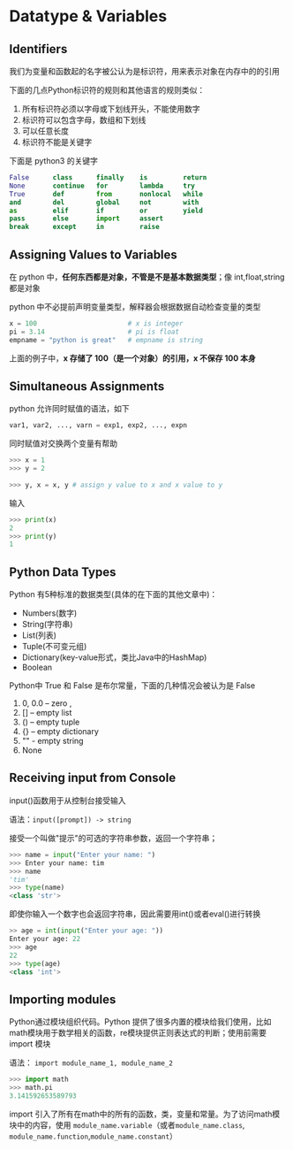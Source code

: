 # Datatype & Variables

## Identifiers

我们为变量和函数起的名字被公认为是标识符，用来表示对象在内存中的的引用

下面的几点Python标识符的规则和其他语言的规则类似：

1. 所有标识符必须以字母或下划线开头，不能使用数字
2. 标识符可以包含字母，数组和下划线
3. 可以任意长度
4. 标识符不能是关键字

下面是 python3 的关键字

```python
False      class      finally    is         return
None       continue   for        lambda     try
True       def        from       nonlocal   while
and        del        global     not        with
as         elif       if         or         yield
pass       else       import     assert
break      except     in         raise
```

## Assigning Values to Variables

在 python 中，**任何东西都是对象，不管是不是基本数据类型**；像 int,float,string 都是对象

python 中不必提前声明变量类型，解释器会根据数据自动检查变量的类型

```python
x = 100                       # x is integer
pi = 3.14                     # pi is float
empname = "python is great"   # empname is string
```

上面的例子中，**x 存储了 100（是一个对象）的引用，x 不保存 100 本身**


## Simultaneous Assignments

python 允许同时赋值的语法，如下

```python
var1, var2, ..., varn = exp1, exp2, ..., expn
```

同时赋值对交换两个变量有帮助
```python
>>> x = 1
>>> y = 2
 
>>> y, x = x, y # assign y value to x and x value to y
```
输入
```python
>>> print(x)
2
>>> print(y)
1
```


## Python Data Types

Python 有5种标准的数据类型(具体的在下面的其他文章中)：

- Numbers(数字)
- String(字符串)
- List(列表)
- Tuple(不可变元组)
- Dictionary(key-value形式，类比Java中的HashMap)
- Boolean

Python中 True 和 False 是布尔常量，下面的几种情况会被认为是 False

1. 0, 0.0 – zero , 
2. [] – empty list 
3. () – empty tuple 
4. {} – empty dictionary 
5. "" - empty string
6. None

## Receiving input from Console

input()函数用于从控制台接受输入

语法：`input([prompt]) -> string`

接受一个叫做"提示"的可选的字符串参数，返回一个字符串；
```python
>>> name = input("Enter your name: ")
>>> Enter your name: tim
>>> name
'tim'
>>> type(name)
<class 'str'>
```
即使你输入一个数字也会返回字符串，因此需要用int()或者eval()进行转换
```python
>> age = int(input("Enter your age: "))
Enter your age: 22
>>> age
22
>>> type(age)
<class 'int'>
```

## Importing modules

Python通过模块组织代码。Python 提供了很多内置的模块给我们使用，比如math模块用于数学相关的函数，re模块提供正则表达式的判断；使用前需要 import 模块

语法： `import module_name_1, module_name_2`

```python
>>> import math
>>> math.pi
3.141592653589793
```

import 引入了所有在math中的所有的函数，类，变量和常量。为了访问math模块中的内容，使用 `module_name.variable`（或者`module_name.class`, `module_name.function`,`module_name.constant`）


